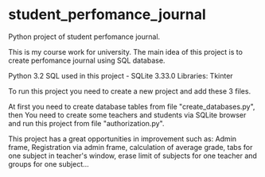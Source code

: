 # student_perfomance_journal
Python project of student perfomance journal.

This is my course work for university. The main idea of this project is to create perfomance journal using SQL database.

Python 3.2
SQL used in this project - SQLite 3.33.0
Libraries: Tkinter

To run this project you need to create a new project and add these 3 files.

At first you need to create database tables from file "create_databases.py", then You need to create some teachers and students via SQLite browser and run this project from file "authorization.py".

This project has a great opportunities in improvement such as: Admin frame, Registration via admin frame, calculation of average grade, tabs for one subject in teacher's window, erase limit of subjects for one teacher and groups for one subject...
